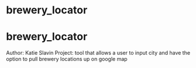 # brewery_locator
# brewery_locator
Author: Katie Slavin
Project: tool that allows a user to input city and have the option to pull brewery locations up on google map